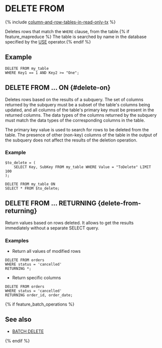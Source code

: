 # DELETE FROM

{% include [column-and-row-tables-in-read-only-tx](../../../_includes/limitation-column-row-in-read-only-tx-warn.md) %}

Deletes rows that match the `WHERE` clause, from the table.{% if feature_mapreduce %}  The table is searched by name in the database specified by the [USE](use.md) operator.{% endif %}

## Example

```yql
DELETE FROM my_table
WHERE Key1 == 1 AND Key2 >= "One";
```

## DELETE FROM ... ON {#delete-on}

Deletes rows based on the results of a subquery. The set of columns returned by the subquery must be a subset of the table's columns being updated, and all columns of the table's primary key must be present in the returned columns. The data types of the columns returned by the subquery must match the data types of the corresponding columns in the table.

The primary key value is used to search for rows to be deleted from the table. The presence of other (non-key) columns of the table in the output of the subquery does not affect the results of the deletion operation.

### Example

```yql
$to_delete = (
    SELECT Key, SubKey FROM my_table WHERE Value = "ToDelete" LIMIT 100
);

DELETE FROM my_table ON
SELECT * FROM $to_delete;
```

## DELETE FROM ... RETURNING {delete-from-returning}

Return values based on rows deleted. It allows to get the results immediately without a separate SELECT query.

### Examples

* Return all values of modified rows

```yql
DELETE FROM orders
WHERE status = 'cancelled'
RETURNING *;
```

* Return specific columns

```yql
DELETE FROM orders
WHERE status = 'cancelled'
RETURNING order_id, order_date;
```

{% if feature_batch_operations %}

## See also

* [BATCH DELETE](batch-delete.md)

{% endif %}
